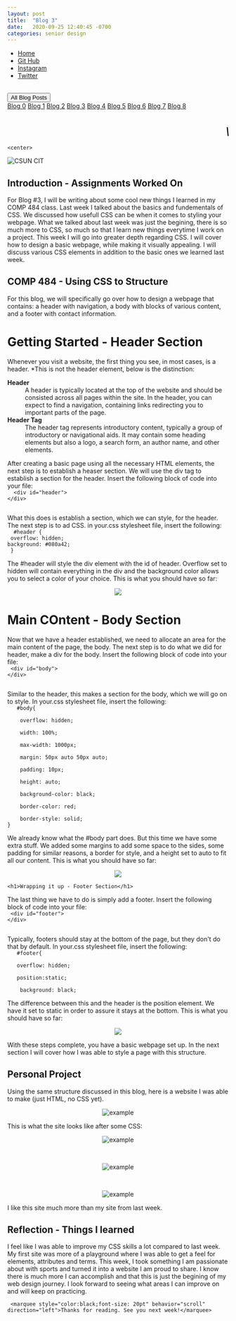 ```yaml
---
layout: post
title:  "Blog 3"
date:   2020-09-25 12:40:45 -0700
categories: senior design
---
```


<html>



<style>
{% include custom.css %}
</style>

  <title>Blog 3</title>
<body>
<ul class="navbar">
 
  <li class="navbar"><a class="home" href="http://dec98524.github.io/">Home</a></li>
  <li class="navbar"><a href="https://github.com/dec98524/dec98524.github.io">Git Hub</a></li>
  <li class="navbar"><a href="https://www.instagram.com/im.davidcastaneda/">Instagram</a></li>
  <li class="navbar"><a href="https://twitter.com/refilldranks">Twitter</a></li>

</ul>
<br>
<div class="dropdown">
  <button class="dropbtn">All Blog Posts</button>
  <div class="dropdown-content">
    <a href="https://dec98524.github.io/senior/design/2020/08/27/blog-0.html">Blog 0</a>
    <a href="https://dec98524.github.io/senior/design/2020/09/08/blog1.html">Blog 1</a>
          <a href="https://dec98524.github.io/senior/design/2020/09/18/blog2.html">Blog 2</a>
      <a href="https://dec98524.github.io/senior/design/2020/09/25/blog3.html">Blog 3</a>
         <a href="https://dec98524.github.io/senior/design/2020/10/02/blog4.html">Blog 4</a>
          <a href="https://dec98524.github.io/senior/design/2020/10/09/blog5.html">Blog 5</a>
          <a href="https://dec98524.github.io/senior/design/2020/10/16/blog6.html">Blog 6</a>
                <a href="https://dec98524.github.io/senior/design/2020/10/23/blog7.html">Blog 7</a>
                        <a href="https://dec98524.github.io/senior/design/2020/10/30/blog8.html">Blog 8</a>





  </div>
</div><br>
<br>
<marquee style="color:black;font-size: 20pt" behavior="scroll" direction="left"><i>Welcome to my blog site!</i></marquee>

    <center>
<img src="https://www.csun.edu/ua/2017logos/Seal-CSUN-Horizontal-186.png" alt="CSUN CIT" align="middle">
</center>

<h2>Introduction - Assignments Worked On</h2>

<p>For Blog #3, I will be writing about some cool new things I learned in my COMP 484 class. Last week I talked about the basics and fundementals of CSS. We discussed how usefull CSS can be when it comes to styling your webpage. What we talked about last week was just the begining, there is so much more to CSS, so much so that I learn new things everytime I work on a project. This week I will go into greater depth regarding CSS. I will cover how to design a basic webpage, while making it visually appealing. I will discuss various CSS elements in addition to the basic ones we learned last week. </p>

<h2>COMP 484 - Using CSS to Structure</h2> 

      

<p>For this blog, we will specifically go over how to design a webpage that contains: a header with navigation, a body with blocks of various content, and a footer with contact information. </p>


 <h1>Getting Started - Header Section</h1>  

<p>Whenever you visit a website, the first thing you see, in most cases, is a header. *This is not the header element, below is the distinction:</p>
<dl>
  <dt><b>Header</b></dt>
  <dd>A header is typically located at the top of the website and should be consisted across all pages within the site. In the header, you can expect to find a navigation, containing links redirecting you to important parts of the page.     
    </dd>
     <dt><b>Header Tag</b></dt>
  <dd>The header tag represents introductory content, typically a group of introductory or navigational aids. It may contain some heading elements but also a logo, a search form, an author name, and other elements.     
    </dd>
</dl>
<p>After creating a basic page using all the necessary HTML elements, the next step is to establish a heaser section. We will use the div tag to establish a section for the header. Insert the following block of code into your file:
    <br><code>  &lt;div id="header"&gt;<br>&lt;/div&gt; <br> </code><br>
</p>
 
    
<p>What this does is establish a section, which we can style, for the header. The next step is to ad CSS. in your.css stylesheet file, insert the following:
     <br><code>  #header {<br> overflow: hidden; <br>background: #080a42;<br> }<br> </code><br>
    The #header will style the div element with the id of header. Overflow set to hidden will contain everything in the div and the background color allows you to select a color of your choice. This is what you should have so far:
</p>
      <center>
      <img src="https://i.imgur.com/JsLYkQ8.png" align="middle">
</center>

  
   <h1>Main COntent - Body Section</h1>  

<p> Now that we have a header established, we need to allocate an area for the main content of the page, the body. The next step is to do what we did for header, make a div for the body. Insert the following block of code into your file: 
     <br><code> &lt;div id="body"&gt;<br>&lt;/div&gt; <br> </code><br></p>
     <p>Similar to the header, this makes a section for the body, which we will go on to style. In your.css stylesheet file, insert the following:
     <br><code>   #body{<br>
    overflow: hidden;<br>
    width: 100%;<br>
    max-width: 1000px;<br>
    margin: 50px auto 50px auto;<br>
    padding: 10px;<br>
    height: auto;<br>
    background-color: black;<br>
    border-color: red;<br>
    border-style: solid;<br>}<br> </code><br>
   We already know what the #body part does. But this time we have some extra stuff. We added some margins to add some space to the sides, some padding for similar reasons, a border for style, and a height set to auto to fit all our content. This is what you should have so far:
</p>
      <center>
      <img src="https://i.imgur.com/k8j4wBF.png" align="middle">
</center>

    <h1>Wrapping it up - Footer Section</h1>  

<p>The last thing we have to do is simply add a footer. Insert the following block of code into your file: 
     <br><code> &lt;div id="footer"&gt;<br>&lt;/div&gt; <br> </code><br></p>
     <p>Typically, footers should stay at the bottom of the page, but they don't do that by default. In your.css stylesheet file, insert the following:
     <br><code>   #footer{<br>
   overflow: hidden;<br>
   position:static;<br>
    background: black;<br> </code><br>
   The difference between this and the header is the position element. We have it set to static in order to assure it stays at the bottom. This is what you should have so far:
</p>
      <center>
      <img src="https://i.imgur.com/p8SfzuL.png">
</center>
<p>With these steps complete, you have a basic webpage set up. In the next section I will cover how I was able to style a page with this structure.</p>

<h2>Personal Project</h2>
<p>Using the same structure discussed in this blog, here is a website I was able to make (just HTML, no CSS yet).</p>

<center>
      <img src="https://i.imgur.com/Rg8TG8B.png" alt="example" align="middle">
</center>
 
 <p>This is what the site looks like after some CSS:</p>
 
 <center>
      <img src="https://i.imgur.com/XTjBS5C.png" alt="example" align="middle">
</center>
 <p>&nbsp;</p>

<center>
      <img src="https://i.imgur.com/4ug0w0H.png" alt="example" align="middle">
</center>
 <p>&nbsp;</p>

<center>
      <img src="https://i.imgur.com/nMfQiGW.png" alt="example" align="middle">
</center>

<p> I like this site much more than my site from last week.</p>
 
 
<h2>Reflection - Things I learned</h2>
<p>I feel like I was able to improve my CSS skills a lot compared to last week. My first site was more of a playground where I was able to get a feel for elements, attributes and terms. This week, I took something I am passionate about with sports and turned it into a website I am proud to share. I know there is much more I can accomplish and that this is just the begining of my web design journey. I look forward to seeing what areas I can improve on and will keep on practicing. </p>
 
 
     <marquee style="color:black;font-size: 20pt" behavior="scroll" direction="left">Thanks for reading. See you next week!</marquee>
</body>
</html>


